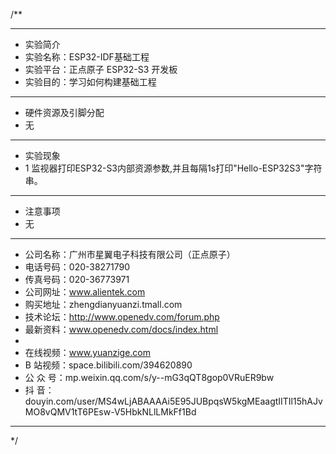 /**
 ***************************************************************************************************
 * 实验简介
 * 实验名称：ESP32-IDF基础工程
 * 实验平台：正点原子 ESP32-S3 开发板
 * 实验目的：学习如何构建基础工程

 ***************************************************************************************************
 * 硬件资源及引脚分配
 * 无

 ***************************************************************************************************
 * 实验现象
 * 1 监视器打印ESP32-S3内部资源参数,并且每隔1s打印"Hello-ESP32S3"字符串。

 ***************************************************************************************************
 * 注意事项
 * 无

 ***********************************************************************************************************
 * 公司名称：广州市星翼电子科技有限公司（正点原子）
 * 电话号码：020-38271790
 * 传真号码：020-36773971
 * 公司网址：www.alientek.com
 * 购买地址：zhengdianyuanzi.tmall.com
 * 技术论坛：http://www.openedv.com/forum.php
 * 最新资料：www.openedv.com/docs/index.html
 *
 * 在线视频：www.yuanzige.com
 * B 站视频：space.bilibili.com/394620890
 * 公 众 号：mp.weixin.qq.com/s/y--mG3qQT8gop0VRuER9bw
 * 抖    音：douyin.com/user/MS4wLjABAAAAi5E95JUBpqsW5kgMEaagtIITIl15hAJvMO8vQMV1tT6PEsw-V5HbkNLlLMkFf1Bd
 *********************************************************************************************************
 */